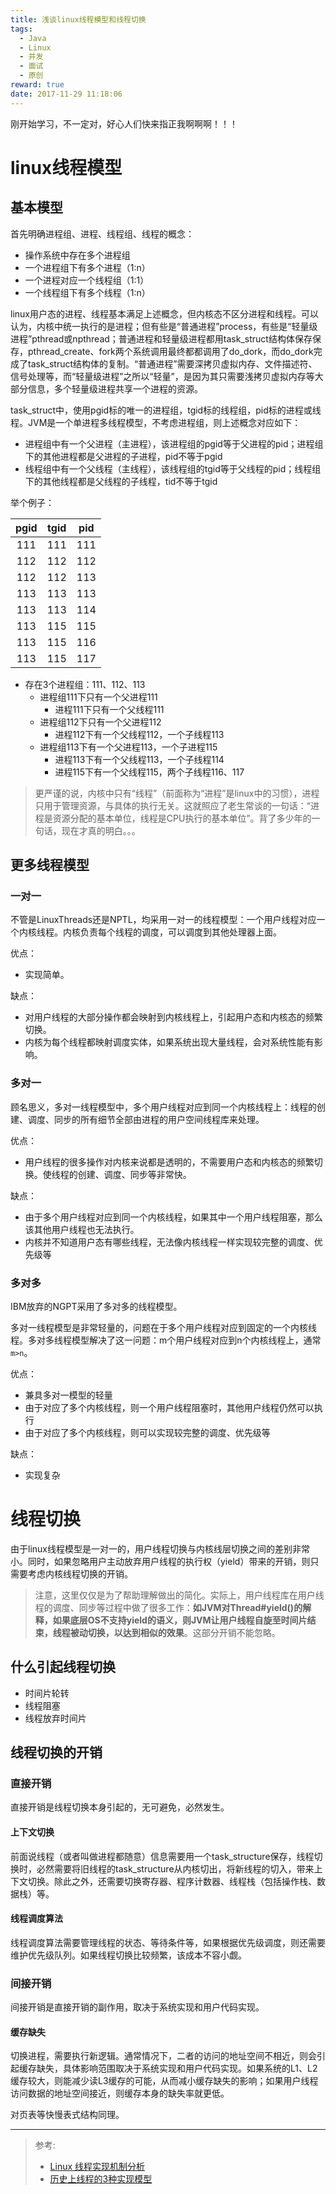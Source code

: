 ```yaml
---
title: 浅谈linux线程模型和线程切换
tags:
  - Java
  - Linux
  - 并发
  - 面试
  - 原创
reward: true
date: 2017-11-29 11:18:06
---
```


刚开始学习，不一定对，好心人们快来指正我啊啊啊！！！

<!--more-->

# linux线程模型

## 基本模型

首先明确进程组、进程、线程组、线程的概念：

* 操作系统中存在多个进程组
* 一个进程组下有多个进程（1:n）
* 一个进程对应一个线程组（1:1）
* 一个线程组下有多个线程（1:n）

linux用户态的进程、线程基本满足上述概念，但内核态不区分进程和线程。可以认为，内核中统一执行的是进程；但有些是“普通进程”process，有些是“轻量级进程”pthread或npthread；普通进程和轻量级进程都用task_struct结构体保存保存，pthread_create、fork两个系统调用最终都都调用了do_dork，而do_dork完成了task_struct结构体的复制。“普通进程”需要深拷贝虚拟内存、文件描述符、信号处理等，而“轻量级进程”之所以“轻量”，是因为其只需要浅拷贝虚拟内存等大部分信息，多个轻量级进程共享一个进程的资源。

task_struct中，使用pgid标的唯一的进程组，tgid标的线程组，pid标的进程或线程。JVM是一个单进程多线程模型，不考虑进程组，则上述概念对应如下：

* 进程组中有一个父进程（主进程），该进程组的pgid等于父进程的pid；进程组下的其他进程都是父进程的子进程，pid不等于pgid
* 线程组中有一个父线程（主线程），该线程组的tgid等于父线程的pid；线程组下的其他线程都是父线程的子线程，tid不等于tgid

举个例子：

| pgid | tgid | pid |
| :--: | :--: | :-: |
| 111  | 111  | 111 |
| 112  | 112  | 112 |
| 112  | 112  | 113 |
| 113  | 113  | 113 |
| 113  | 113  | 114 |
| 113  | 115  | 115 |
| 113  | 115  | 116 |
| 113  | 115  | 117 |

* 存在3个进程组：111、112、113
    * 进程组111下只有一个父进程111
        * 进程111下只有一个父线程111
    * 进程组112下只有一个父进程112
        * 进程112下有一个父线程112，一个子线程113
    * 进程组113下有一个父进程113，一个子进程115
        * 进程113下有一个父线程113，一个子线程114
        * 进程115下有一个父线程115，两个子线程116、117

>更严谨的说，内核中只有“线程”（前面称为“进程”是linux中的习惯），进程只用于管理资源，与具体的执行无关。这就照应了老生常谈的一句话：“进程是资源分配的基本单位，线程是CPU执行的基本单位”。背了多少年的一句话，现在才真的明白。。。

## 更多线程模型

### 一对一

不管是LinuxThreads还是NPTL，均采用一对一的线程模型：一个用户线程对应一个内核线程。内核负责每个线程的调度，可以调度到其他处理器上面。

优点：

* 实现简单。

缺点：

* 对用户线程的大部分操作都会映射到内核线程上，引起用户态和内核态的频繁切换。
* 内核为每个线程都映射调度实体，如果系统出现大量线程，会对系统性能有影响。

### 多对一

顾名思义，多对一线程模型中，多个用户线程对应到同一个内核线程上：线程的创建、调度、同步的所有细节全部由进程的用户空间线程库来处理。

优点：

* 用户线程的很多操作对内核来说都是透明的，不需要用户态和内核态的频繁切换。使线程的创建、调度、同步等非常快。

缺点：

* 由于多个用户线程对应到同一个内核线程，如果其中一个用户线程阻塞，那么该其他用户线程也无法执行。
* 内核并不知道用户态有哪些线程，无法像内核线程一样实现较完整的调度、优先级等

### 多对多

IBM放弃的NGPT采用了多对多的线程模型。

多对一线程模型是非常轻量的，问题在于多个用户线程对应到固定的一个内核线程。多对多线程模型解决了这一问题：m个用户线程对应到n个内核线程上，通常`m>n`。

优点：

* 兼具多对一模型的轻量
* 由于对应了多个内核线程，则一个用户线程阻塞时，其他用户线程仍然可以执行
* 由于对应了多个内核线程，则可以实现较完整的调度、优先级等

缺点：

* 实现复杂

# 线程切换

由于linux线程模型是一对一的，用户线程切换与内核线层切换之间的差别非常小。同时，如果忽略用户主动放弃用户线程的执行权（yield）带来的开销，则只需要考虑内核线程切换的开销。

>注意，这里仅仅是为了帮助理解做出的简化。实际上，用户线程库在用户线程的调度、同步等过程中做了很多工作：**如JVM对Thread#yield()的解释，如果底层OS不支持yield的语义，则JVM让用户线程自旋至时间片结束，线程被动切换，以达到相似的效果**。这部分开销不能忽略。

## 什么引起线程切换

* 时间片轮转
* 线程阻塞
* 线程放弃时间片

## 线程切换的开销

### 直接开销

直接开销是线程切换本身引起的，无可避免，必然发生。

#### 上下文切换

前面说线程（或者叫做进程都随意）信息需要用一个task_structure保存，线程切换时，必然需要将旧线程的task_structure从内核切出，将新线程的切入，带来上下文切换。除此之外，还需要切换寄存器、程序计数器、线程栈（包括操作栈、数据栈）等。

#### 线程调度算法

线程调度算法需要管理线程的状态、等待条件等，如果根据优先级调度，则还需要维护优先级队列。如果线程切换比较频繁，该成本不容小觑。

### 间接开销

间接开销是直接开销的副作用，取决于系统实现和用户代码实现。

#### 缓存缺失

切换进程，需要执行新逻辑。通常情况下，二者的访问的地址空间不相近，则会引起缓存缺失，具体影响范围取决于系统实现和用户代码实现。如果系统的L1、L2缓存较大，则能减少读L3缓存的可能，从而减小缓存缺失的影响；如果用户线程访问数据的地址空间接近，则缓存本身的缺失率就更低。

对页表等快慢表式结构同理。

---

>参考:
>
>* [Linux 线程实现机制分析](https://www.ibm.com/developerworks/cn/linux/kernel/l-thread/)
>* [历史上线程的3种实现模型](https://www.cnblogs.com/yuuyuu/p/5139620.html)
>
